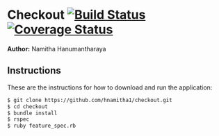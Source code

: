 Checkout  [![Build Status](https://travis-ci.org/hnamitha1/checkout.svg?branch=master)](https://travis-ci.org/hnamitha1/checkout) [![Coverage Status](https://coveralls.io/repos/github/hnamitha1/checkout/badge.svg?branch=master)](https://coveralls.io/github/hnamitha1/checkout?branch=master) 
=================

**Author:** Namitha Hanumantharaya

Instructions
------------
These are the instructions for how to download and run the application:

```sh
$ git clone https://github.com/hnamitha1/checkout.git
$ cd checkout
$ bundle install
$ rspec
$ ruby feature_spec.rb 
```



